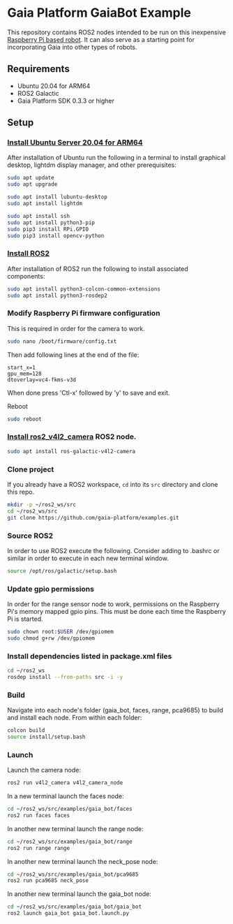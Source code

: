# Gaia Platform GaiaBot Example
This repository contains ROS2 nodes intended to be run on this inexpensive [Raspberry Pi based robot](https://www.amazon.com/Freenove-Raspberry-Tracking-Avoidance-Ultrasonic/dp/B07YD2LT9D). It can also serve as a starting point for incorporating Gaia into other types of robots.

## Requirements
- Ubuntu 20.04 for ARM64
- ROS2 Galactic
- Gaia Platform SDK 0.3.3 or higher

## Setup
### [Install Ubuntu Server 20.04 for ARM64](https://www.raspberrypi.com/documentation/computers/getting-started.html)
After installation of Ubuntu run the following in a terminal to install graphical desktop, lightdm display manager, and other prerequisites:
```bash
sudo apt update
sudo apt upgrade

sudo apt install lubuntu-desktop
sudo apt install lightdm

sudo apt install ssh
sudo apt install python3-pip
sudo pip3 install RPi.GPIO
sudo pip3 install opencv-python
```

### [Install ROS2](https://docs.ros.org/en/galactic/Installation/Ubuntu-Install-Debians.html)
After installation of ROS2 run the following to install associated components:
```bash
sudo apt install python3-colcon-common-extensions
sudo apt install python3-rosdep2
```

### Modify Raspberry Pi firmware configuration
This is required in order for the camera to work.
```bash
sudo nano /boot/firmware/config.txt
```

Then add following lines at the end of the file:
```
start_x=1
gpu_mem=128
dtoverlay=vc4-fkms-v3d
```
When done press 'Ctl-x' followed by 'y' to save and exit.

Reboot
```bash
sudo reboot
```

### [Install ros2_v4l2_camera](https://gitlab.com/boldhearts/ros2_v4l2_camera) ROS2 node.
```bash
sudo apt install ros-galactic-v4l2-camera
```

### Clone project
If you already have a ROS2 workspace, `cd` into its `src` directory and clone this repo.
```bash
mkdir -p ~/ros2_ws/src
cd ~/ros2_ws/src
git clone https://github.com/gaia-platform/examples.git
```

### Source ROS2
In order to use ROS2 execute the following. Consider adding to .bashrc or similar in order to execute in each new terminal window.
```bash
source /opt/ros/galactic/setup.bash
```

### Update gpio permissions
In order for the range sensor node to work, permissions on the Raspberry Pi's memory mapped gpio pins. This must be done each time the Raspberry Pi is started.
```bash
sudo chown root:$USER /dev/gpiomem
sudo chmod g+rw /dev/gpiomem
```

### Install dependencies listed in package.xml files
```bash
cd ~/ros2_ws
rosdep install --from-paths src -i -y
```

### Build
Navigate into each node's folder (gaia_bot, faces, range, pca9685) to build and install each node.
From within each folder:
```bash
colcon build
source install/setup.bash
```

### Launch
Launch the camera node:
```bash
ros2 run v4l2_camera v4l2_camera_node
```

In a new terminal launch the faces node:
```bash
cd ~/ros2_ws/src/examples/gaia_bot/faces
ros2 run faces faces
```

In another new terminal launch the range node:
```bash
cd ~/ros2_ws/src/examples/gaia_bot/range
ros2 run range range
```

In another new terminal launch the neck_pose node:
```bash
cd ~/ros2_ws/src/examples/gaia_bot/pca9685
ros2 run pca9685 neck_pose
```

In another new terminal launch the gaia_bot node:
```bash
cd ~/ros2_ws/src/examples/gaia_bot/gaia_bot
ros2 launch gaia_bot gaia_bot.launch.py
```

